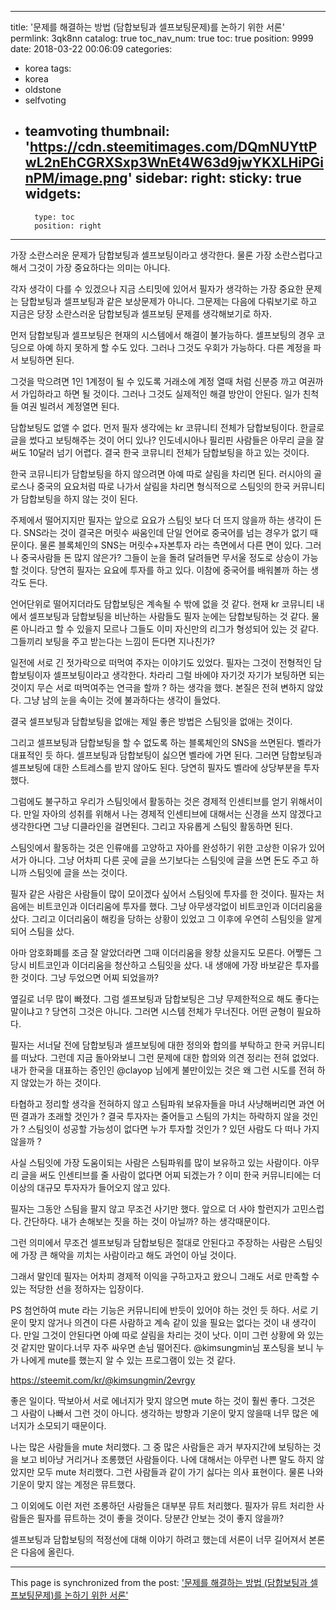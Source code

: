 
---
title: '문제를 해결하는 방법 (담합보팅과 셀프보팅문제)를 논하기 위한 서론'
permlink: 3qk8nn
catalog: true
toc_nav_num: true
toc: true
position: 9999
date: 2018-03-22 00:06:09
categories:
- korea
tags:
- korea
- oldstone
- selfvoting
- teamvoting
thumbnail: 'https://cdn.steemitimages.com/DQmNUYttPwL2nEhCGRXSxp3WnEt4W63d9jwYKXLHiPGinPM/image.png'
sidebar:
    right:
        sticky: true
widgets:
    -
        type: toc
        position: right
---


가장 소란스러운 문제가 담합보팅과 셀프보팅이라고 생각한다. 물론 가장 소란스럽다고 해서 그것이 가장 중요하다는 의미는 아니다. 

각자 생각이 다를 수 있겠으나 지금 스티밋에 있어서 필자가 생각하는 가장 중요한 문제는 담합보팅과 셀프보팅과 같은 보상문제가 아니다. 그문제는 다음에 다뤄보기로 하고 지금은 당장 소란스러운 담합보팅과 셀프보팅 문제를 생각해보기로 하자.

먼저 담합보팅과 셀프보팅은 현재의 시스템에서 해결이 불가능하다. 셀프보팅의 경우 코딩으로 아예 하지 못하게 할 수도 있다. 그러나 그것도 우회가 가능하다. 다른 계정을 파서 보팅하면 된다. 

그것을 막으려면 1인 1계정이 될 수 있도록 거래소에 계정 열때 처럼 신분증 까고 여권까서 가입하라고 하면 될 것이다. 그러나 그것도 실제적인 해결 방안이 안된다. 일가 친척들 여권 빌려서 계정열면 된다. 

담합보팅도 없앨 수 없다. 먼저 필자 생각에는  kr 코뮤니티 전체가 담합보팅이다. 한글로 글을 썼다고 보팅해주는 것이 어디 있나? 인도네시아나 필리핀 사람들은 아무리 글을 잘써도 10달러 넘기 어렵다. 결국 한국 코뮤니티 전체가 담합보팅을 하고 있는 것이다. 

한국 코뮤니티가 담합보팅을 하지 않으려면 아예 따로 살림을 차리면 된다. 러시아의 골로스나 중국의 요요처럼 따로 나가서 살림을 차리면 형식적으로 스팀잇의 한국 커뮤니티가 담합보팅을 하지 않는 것이 된다. 

주제에서 떨어지지만 필자는 앞으로 요요가 스팀잇 보다 더 뜨지 않을까 하는 생각이 든다. SNS라는 것이 결국은 머릿수 싸움인데 단일 언어로 중국어를 넘는 경우가 없기 때문이다. 물론 블록체인의 SNS는 머릿수+자본투자 라는 측면에서 다른 면이 있다. 그러나 중국사람들 돈 많지 않은가? 그들이 눈을 돌려 달려들면 무서울 정도로 상승이 가능할 것이다. 당연히 필자는 요요에 투자를 하고 있다. 이참에 중국어를 배워볼까 하는 생각도 든다.

언어단위로 떨어지더라도 담합보팅은 계속될 수 밖에 없을 것 같다. 현재  kr 코뮤니티 내에서 셀프보팅과 담합보팅을 비난하는 사람들도 필자 눈에는 담합보팅하는 것 같다. 물론 아니라고 할 수 있을지 모르나 그들도 이미 자신만의 리그가 형성되어 있는 것 같다. 그들끼리 보팅을 주고 받는다는 느낌이 든다면 지나친가?

일전에 서로 긴 젓가락으로 떠먹여 주자는 이야기도 있었다. 필자는 그것이 전형적인 담합보팅이자 셀프보팅이라고 생각한다. 차라리 그럴 바에야 자기것 자기가 보팅하면 되는 것이지 무슨 서로 떠먹여주는 연극을 할까 ? 하는 생각을 했다. 본질은 전혀 변하지 않았다. 그냥 남의 눈을 속이는 것에 불과하다는 생각이 들었다. 

결국 셀프보팅과 담합보팅을 없애는 제일 좋은 방법은 스팀잇을 없애는 것이다. 

그리고 셀프보팅과 담합보팅을 할 수 없도록 하는 블록체인의 SNS을 쓰면된다. 벨라가 대표적인 듯 하다. 셀프보팅과 담합보팅이 싫으면 벨라에 가면 된다. 그러면 담합보팅과 셀프보팅에 대한 스트레스를 받지 않아도 된다. 당연히 필자도 벨라에 상당부분을 투자했다. 

그럼에도 불구하고 우리가 스팀잇에서 활동하는 것은 경제적 인센티브를 얻기 위해서이다. 만일 자아의 성취를 위해서 나는 경제적 인센티브에 대해서는 신경을 쓰지 않겠다고 생각한다면 그냥 디클라인을 걸면된다. 그리고 자유롭게 스팀잇 활동하면 된다. 

스팀잇에서 활동하는 것은 인류애를 고양하고 자아를 완성하기 위한 고상한 이유가 있어서가 아니다. 그냥 어차피 다른 곳에 글을 쓰기보다는 스팀잇에 글을 쓰면 돈도 주고 하니까 스팀잇에 글을 쓰는 것이다. 

필자 같은 사람은 사람들이 많이 모이겠다 싶어서 스팀잇에 투자를 한 것이다. 필자는 처음에는 비트코인과 이더리움에 투자를 했다. 그냥 아무생각없이 비트코인과 이더리움을 샀다. 그리고 이더리움이 해킹을 당하는  상황이 있었고 그 이후에 우연히 스팀잇을 알게 되어 스팀을 샀다.

아마 암호화폐를 조금 잘 알았더라면 그때 이더리움을 왕창 샀을지도 모른다. 어쨓든 그당시 비트코인과 이더리움을 청산하고 스팀잇을 샀다. 내 생애에 가장 바보같은 투자를 한 것이다. 그냥 두었으면 어찌 되었을까? 

옆길로 너무 많이 빠졌다. 그럼 셀프보팅과 담합보팅은 그냥 무제한적으로 해도 좋다는 말이냐고 ? 당연히 그것은 아니다. 그러면 시스템 전체가 무너진다. 어떤 균형이 필요하다. 

필자는 서너달 전에 담합보팅과 셀프보팅에 대한 정의와 합의를 부탁하고 한국 커뮤니티를 떠났다. 그런데 지금 돌아와보니 그런 문제에 대한 합의와 의견 정리는 전혀 없었다. 내가 한국을 대표하는 증인인 @clayop 님에게 불만이있는 것은 왜 그런 시도를 전혀 하지 않았는가 하는 것이다.

타협하고 정리할 생각을 전혀하지 않고 스팀파워 보유자들을 마녀 사냥해버리면 과연 어떤 결과가 초래할 것인가 ? 결국 투자자는 줄어들고 스팀의 가치는 하락하지 않을 것인가 ? 스팀잇이 성공할 가능성이 없다면 누가 투자할 것인가 ? 있던 사람도 다 떠나 가지 않을까 ? 

사실 스팀잇에 가장 도움이되는 사람은 스팀파워를 많이 보유하고 있는 사람이다. 아무리 글을 써도 인센티브를 줄 사람이 없다면 어찌 되겠는가 ? 이미 한국 커뮤니티에는 더 이상의 대규모 투자자가 들어오지 않고 있다.

필자는 그동안 스팀을 팔지 않고 무조건 사기만 했다. 앞으로 더 사야 할런지가 고민스럽다. 간단하다. 내가 손해보는 짓을 하는 것이 아닐까? 하는 생각때문이다. 

그런 의미에서 무조건 셀프보팅과 담합보팅은 절대로 안된다고 주장하는 사람은 스팀잇에 가장 큰 해악을 끼치는 사람이라고 해도 과언이 아닐 것이다. 

그래서 말인데 필자는 어차피 경제적 이익을 구하고자고 왔으니 그래도 서로 만족할 수 있는 적당한 선을 정하자는 입장이다. 


PS
첨언하여 mute 라는 기능은 커뮤니티에 반듯이 있어야 하는 것인 듯 하다. 서로 기운이 맞지 않거나 의견이 다른 사람하고 계속 같이 있을 필요는 없다는 것이 내 생각이다. 
만일 그것이 안된다면 아예 따로 살림을 차리는 것이 낫다. 이미 그런 상황에 와 있는 것 같지만 말이다.너무 자주 싸우면 손님 떨어진다.
@kimsungmin님 포스팅을 보니 누가 나에게 mute를 했는지 알 수 있는 프로그램이 있는 것 같다. 

https://steemit.com/kr/@kimsungmin/2evrgy

좋은 일이다. 딱보아서 서로 에너지가 맞지 않으면 mute 하는 것이 훨씬 좋다. 그것은 그 사람이 나빠서 그런 것이 아니다. 생각하는 방향과 기운이 맞지 않을때 너무 많은 에너지가 소모되기 때문이다. 

나는 많은 사람들을 mute 처리했다. 그 중 많은 사람들은 과거 부자지간에 보팅하는 것을 보고 비아냥 거리거나 조롱했던 사람들이다. 나에 대해서는 아무런 나쁜 말도 하지 않았지만 모두 mute 처리했다. 그런 사람들과 같이 가기 싫다는 의사 표현이다. 물론 나와 기운이 맞지 않는 계정은 뮤트했다. 

그 이외에도 이런 저런 조롱하던 사람들은 대부분 뮤트 처리했다. 필자가 뮤트 처리한 사람들은 필자를 뮤트하는 것이 좋을 것이다. 당분간 안보는 것이 좋지 않을까?


셀프보팅과 담합보팅의 적정선에 대해 이야기 하려고 했는데 서론이 너무 길어져서 본론은 다음에 올린다.

- - -

This page is synchronized from the post: ['문제를 해결하는 방법 (담합보팅과 셀프보팅문제)를 논하기 위한 서론'](https://steemit.com/@oldstone/3qk8nn)
